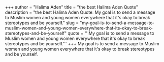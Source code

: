 +++
author = "Halima Aden"
title = "the best Halima Aden Quote"
description = "the best Halima Aden Quote: My goal is to send a message to Muslim women and young women everywhere that it's okay to break stereotypes and be yourself."
slug = "my-goal-is-to-send-a-message-to-muslim-women-and-young-women-everywhere-that-its-okay-to-break-stereotypes-and-be-yourself"
quote = '''My goal is to send a message to Muslim women and young women everywhere that it's okay to break stereotypes and be yourself.'''
+++
My goal is to send a message to Muslim women and young women everywhere that it's okay to break stereotypes and be yourself.
